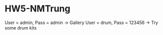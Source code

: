 # HW5-NMTrung

User = admin, Pass = admin -> Gallery
User = drum, Pass = 123456 -> Try some drum kits
